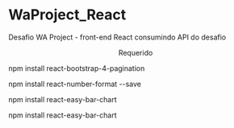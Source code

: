 # WaProject_React
Desafio WA Project - front-end React consumindo API do desafio

<p align="center">Requerido</p>
<p>npm install react-bootstrap-4-pagination</p>
<p>npm install react-number-format --save</p>
<p>npm install react-easy-bar-chart</p>
<p>npm install react-easy-bar-chart</p>
